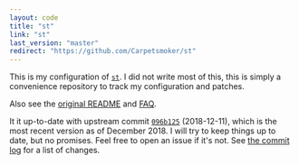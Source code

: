 ```yaml
---
layout: code
title: "st"
link: "st"
last_version: "master"
redirect: "https://github.com/Carpetsmoker/st"
---
```


This is my configuration of [`st`](https://st.suckless.org/). I did not write
most of this, this is simply a convenience repository to track my configuration
and patches.

Also see the
[original README](https://github.com/Carpetsmoker/st/blob/master/README)
and [FAQ](https://github.com/Carpetsmoker/st/blob/master/FAQ).

It it up-to-date with upstream commit
[`096b125`](https://git.suckless.org/st/log/)
(2018-12-11),
which is the most recent version as of December 2018.
I will try to keep things up to date, but no promises. Feel free to open an
issue if it's not. See [the commit
log](https://github.com/Carpetsmoker/st/commits/master) for a list of changes.
